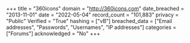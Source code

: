 +++
title = "360icons"
domain = "http://360icons.com"
date_breached = "2013-11-01"
date = "2022-05-04"
record_count = "101,883"
privacy = "Public"
Verified = "True"
hashing = ["vB"]
breached_data = ["Email addresses", "Passwords", "Usernames", "IP addresses"]
categories = ["Forums"]
acknowledged = "No"
+++
